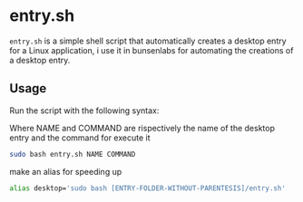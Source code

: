 # entry.sh

`entry.sh` is a simple shell script that automatically creates a desktop entry for a Linux application, i use it in bunsenlabs for automating the creations of a desktop entry.

## Usage

Run the script with the following syntax:

Where NAME and COMMAND are rispectively the name of the desktop entry and the command for execute it

```bash
sudo bash entry.sh NAME COMMAND
```

make an alias for speeding up 

```bash
alias desktop='sudo bash [ENTRY-FOLDER-WITHOUT-PARENTESIS]/entry.sh'
```
